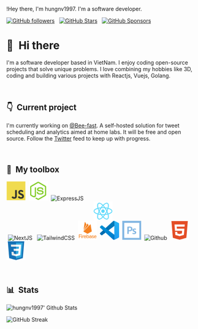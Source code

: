 !Hey there, I'm hungnv1997. I'm a software developer.

 [![GitHub followers](https://img.shields.io/github/followers/hungnv1997?logo=GitHub&style=for-the-badge)](https://github.com/hungnv1997) &nbsp; [![GitHub Stars](https://img.shields.io/github/stars/hungnv1997?logo=github&style=for-the-badge)](https://github.com/hungnv1997) &nbsp; [![GitHub Sponsors](https://img.shields.io/github/sponsors/hungnv1997?color=BF4B8A&logo=githubsponsors&style=for-the-badge&label=Sponsor%20on%20Github)](https://github.com/sponsors/hungnv1997)

# 👋 &nbsp;Hi there

I'm a software developer based in VietNam. I enjoy coding open-source projects that solve unique problems. I love combining my hobbies like 3D, coding and building various projects with Reactjs, Vuejs, Golang.

&nbsp;

## 👇 &nbsp;Current project

I'm currently working on [@Bee-fast](https://www.npmjs.com/package/bee-fast). A self-hosted solution for tweet scheduling and analytics aimed at home labs. It will be free and open source. Follow the [Twitter](https://twitter.com/tweetormator) feed to keep up with progress.

&nbsp;

<!-- ## ✏️ &nbsp;Blog posts -->

<!-- BLOG-POST-LIST:START -->
<!-- - [Reverse engineering Reolink cameras for custom scenes and modes with Home Automation](https://cyris.io/blog/reverse-engineer-reolink)
- [Reverse engineering a private API with MITM Proxy](https://cyris.io/blog/reverse-engineer-api-copy)
- [Generating dynamic images on the fly for Email Marketing](https://cyris.io/blog/canvas-image-generation)
- [Use Twitter to find developer friends near you](https://cyris.io/blog/find-developer-friends) -->
<!-- BLOG-POST-LIST:END -->

<!-- &nbsp; -->

## 🧰 &nbsp;My toolbox

<img  src="https://raw.githubusercontent.com/devicons/devicon/1119b9f84c0290e0f0b38982099a2bd027a48bf1/icons/javascript/javascript-original.svg" alt="JavaScript" width="50" height="50"/> &nbsp;<img  src="https://raw.githubusercontent.com/devicons/devicon/1119b9f84c0290e0f0b38982099a2bd027a48bf1/icons/nodejs/nodejs-plain.svg" alt="NodeJS" width="50" height="50"/> &nbsp;<img  src="https://github.com/CyrisXD/CyrisXD/raw/master/assets/ExpressJS.png" alt="ExpressJS"/> &nbsp; <img  src="https://raw.githubusercontent.com/devicons/devicon/1119b9f84c0290e0f0b38982099a2bd027a48bf1/icons/react/react-original.svg" alt="ReactJS" width="50" height="50" style="margin:0 auto; display:block;"/> &nbsp;<img  src="https://github.com/CyrisXD/CyrisXD/raw/master/assets/NextJS.png" alt="NextJS"/> &nbsp; <img  src="https://github.com/CyrisXD/CyrisXD/raw/master/assets/TailwindCSS.png" alt="TailwindCSS"/> &nbsp;<img src="https://raw.githubusercontent.com/devicons/devicon/1119b9f84c0290e0f0b38982099a2bd027a48bf1/icons/firebase/firebase-plain-wordmark.svg" alt="Firebase" width="50" height="50"/> &nbsp;<img  src="https://raw.githubusercontent.com/devicons/devicon/1119b9f84c0290e0f0b38982099a2bd027a48bf1/icons/vscode/vscode-original.svg" alt="VSCode" width="50" height="50"/> &nbsp;<img  src="https://raw.githubusercontent.com/devicons/devicon/1119b9f84c0290e0f0b38982099a2bd027a48bf1/icons/photoshop/photoshop-line.svg" alt="Photoshop" width="50" height="50"/> &nbsp;<img  src="https://github.com/CyrisXD/CyrisXD/raw/master/assets/Github.png" alt="Github"/> &nbsp;<img  src="https://raw.githubusercontent.com/devicons/devicon/1119b9f84c0290e0f0b38982099a2bd027a48bf1/icons/html5/html5-plain.svg" alt="HTML5" width="50" height="50"/> &nbsp;<img  src="https://raw.githubusercontent.com/devicons/devicon/1119b9f84c0290e0f0b38982099a2bd027a48bf1/icons/css3/css3-original.svg" alt="CSS3" width="50" height="50"/>

&nbsp;

<!-- ## 🖥 &nbsp;Past work

[![Readme Card](https://github-readme-stats.vercel.app/api/pin/?username=CyrisXD&repo=Pwnagetty&bg_color=0d1116&title_color=ce09ec&text_color=a4aacb&icon_color=007ec6)](https://github.com/hungnv1997/Pwnagetty) &nbsp; 

&nbsp; -->

## 📊 &nbsp;Stats

![hungnv1997' Github Stats](https://github-readme-stats.vercel.app/api?username=hungnv1997&hide=contribs,prs&show_icons=true&bg_color=0d1116&title_color=ce09ec&text_color=a4aacb&icon_color=007ec6)

![GitHub Streak](https://github-readme-streak-stats.herokuapp.com/?user=hungnv1997&theme=dark&count_private=true&bg_color=0d1116&title_color=ce09ec&text_color=a4aacb&icon_color=007ec6)

